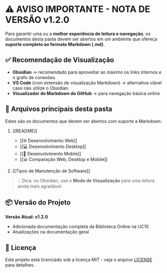 # ⚠️ AVISO IMPORTANTE - NOTA DE VERSÃO v1.2.0

Para garantir uma ou a **melhor experiência de leitura e navegação**, os documentos desta pasta devem ser abertos em um ambiente que ofereça **suporte completo ao formato Markdown (.md)**.  

## ✅ Recomendação de Visualização
- **Obsidian** → recomendado para aproveitar ao máximo os links internos e o grafo de conexões.  
- **VS Code** (com extensão de visualização Markdown) → alternativa viável caso não utilize o Obsidian.  
- **Visualizador de Markdown do GitHub** → para navegação básica online

## 📂 Arquivos principais desta pasta
Estes são os documentos que devem ser abertos com suporte a Markdown:  
1.  [[README]]  
	- [[🌐 Desenvolvimento Web]]
	- [[💻 Desenvolvimento Desktop]]
	- [[📱 Desenvolvimento Mobile]]
	- [[📊 Comparação Web, Desktop e Mobile]]
	
2. [[Tipos de Manutenção de Software]]  

> 💡 Dica: no Obsidian, use o **Modo de Visualização** para uma leitura ainda mais agradável.

## 📦 Versão do Projeto
**Versão Atual: v1.2.0**
- Adicionada documentação completa da Biblioteca Online na UC10
- Atualizações na documentação geral

## 📄 Licença
Este projeto está licenciado sob a licença MIT - veja o arquivo [LICENSE](LICENSE) para detalhes.